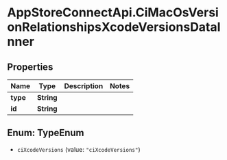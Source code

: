 # AppStoreConnectApi.CiMacOsVersionRelationshipsXcodeVersionsDataInner

## Properties

Name | Type | Description | Notes
------------ | ------------- | ------------- | -------------
**type** | **String** |  | 
**id** | **String** |  | 



## Enum: TypeEnum


* `ciXcodeVersions` (value: `"ciXcodeVersions"`)




